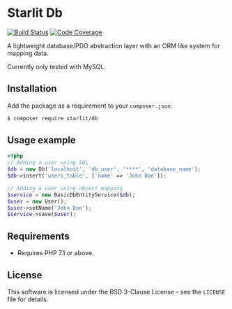 # Starlit Db

[![Build Status](https://travis-ci.org/starweb/starlit-db.svg?branch=master)](https://travis-ci.org/starweb/starlit-db)
[![Code Coverage](https://scrutinizer-ci.com/g/starweb/starlit-db/badges/coverage.png?b=master)](https://scrutinizer-ci.com/g/starweb/starlit-db/?branch=master)

A lightweight database/PDO abstraction layer with an ORM like system for mapping data.

Currently only tested with MySQL.

## Installation
Add the package as a requirement to your `composer.json`:
```bash
$ composer require starlit/db
```

## Usage example
```php
<?php
// Adding a user using SQL
$db = new Db('localhost', 'db_user', '****', 'database_name');
$db->insert('users_table', ['name' => 'John Doe']);

// Adding a user using object mapping
$service = new BasicDbEntityService($db);
$user = new User();
$user->setName('John Doe');
$service->save($user);

```


## Requirements
- Requires PHP 7.1 or above.

## License
This software is licensed under the BSD 3-Clause License - see the `LICENSE` file for details.
